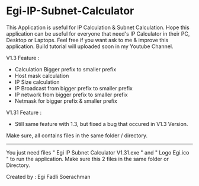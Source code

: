 # Egi-IP-Subnet-Calculator
This Application is useful for IP Calculation & Subnet Calculation.
Hope this application can be useful for everyone that need's IP Calculator in their PC, Desktop or Laptops.
Feel free if you want ask to me & improve this application. Build tutorial will uploaded soon in my Youtube Channel.

V1.3 Feature :
- Calculation Bigger prefix to smaller prefix
- Host mask calculation
- IP Size calculation
- IP Broadcast from bigger prefix to smaller prefix
- IP network from bigger prefix to smaller prefix
- Netmask for bigger prefix & smaller prefix

V1.31 Feature :
- Still same feature with 1.3, but fixed a bug that occured in V1.3 Version.

Make sure, all contains files in the same folder / directory. <hr />
You just need files " Egi IP Subnet Calculator V1.31.exe " and " Logo Egi.ico " to run the application. Make sure this 2 files in the same folder or Directory.

Created by : Egi Fadli Soerachman
